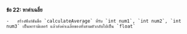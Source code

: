 **ข้อ 22: หาค่าเฉลี่ย**
    
    -   สร้างฟังก์ชันชื่อ `calculateAverage` ที่รับ `int num1`, `int num2`, `int num3` เป็นพารามิเตอร์ แล้วส่งค่าเฉลี่ยของทั้งสามตัวกลับไปเป็น `float`